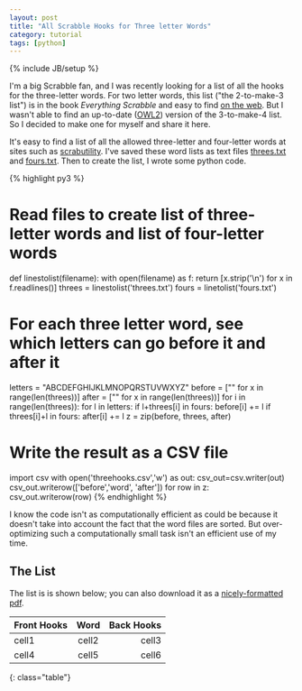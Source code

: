 ```yaml
---
layout: post
title: "All Scrabble Hooks for Three letter Words"
category: tutorial
tags: [python]
---
```

{% include JB/setup %}


I'm a big Scrabble fan, and I was recently looking for a list of all the hooks for the three-letter words. For two letter words, this list ("the 2-to-make-3 list") is in the book *Everything Scrabble* and easy to find [on the web](http://www.wolfberg.net/scrabble/wordlists/OWL2/twos-to-threes.html). But I wasn't able to find an up-to-date ([OWL2](http://www.scrabbleplayers.org/w/Official_Tournament_and_Club_Word_List)) version of the 3-to-make-4 list. So I decided to make one for myself and share it here.

It's easy to find a list of all the allowed three-letter and four-letter words at sites such as [scrabutility](http://scrabutility.com/index.php). I've saved these word lists as text files [threes.txt](/static/threes.txt) and [fours.txt](/static/fours.txt). Then to create the list, I wrote some python code.

{% highlight py3 %}
# Read files to create list of three-letter words and list of four-letter words
def linestolist(filename):
	with open(filename) as f:
		return [x.strip('\n') for x in f.readlines()]
threes = linestolist('threes.txt')
fours = linetolist('fours.txt')

# For each three letter word, see which letters can go before it and after it
letters = "ABCDEFGHIJKLMNOPQRSTUVWXYZ"
before = ["" for x in range(len(threes))]
after = ["" for x in range(len(threes))]
for i in range(len(threes)):
	for l in letters:
		if l+threes[i] in fours:
			before[i] += l
		if threes[i]+l in fours:
			after[i] += l
z = zip(before, threes, after)

# Write the result as a CSV file
import csv
with open('threehooks.csv','w') as out:
    csv_out=csv.writer(out)
    csv_out.writerow(['before','word', 'after'])
    for row in z:
        csv_out.writerow(row)
{% endhighlight %}

I know the code isn't as computationally efficient as could be because it doesn't take into account the fact that the word files are sorted. But over-optimizing such a computationally small task isn't an efficient use of my time.


## The List

The list is is shown below; you can also download it as a [nicely-formatted pdf](/static/three-to-make-four.pdf).

| Front Hooks | Word | Back Hooks |
|:--------|:-------:|--------:|
| cell1   | cell2   | cell3   |
| cell4   | cell5   | cell6   |
{: class="table"}

